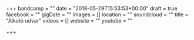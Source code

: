 +++
bandcamp = ""
date = "2018-05-29T15:53:53+00:00"
draft = true
facebook = ""
gigDate = ""
images = []
location = ""
soundcloud = ""
title = "Alkotó udvar"
videos = []
website = ""
youtube = ""

+++

